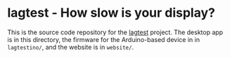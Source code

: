 lagtest - How slow is your display?
===================================

This is the source code repository for the
[lagtest](http://lagtest.org) project. The desktop app is in this
directory, the firmware for the Arduino-based device in in
`lagtestino/`, and the website is in `website/`.
